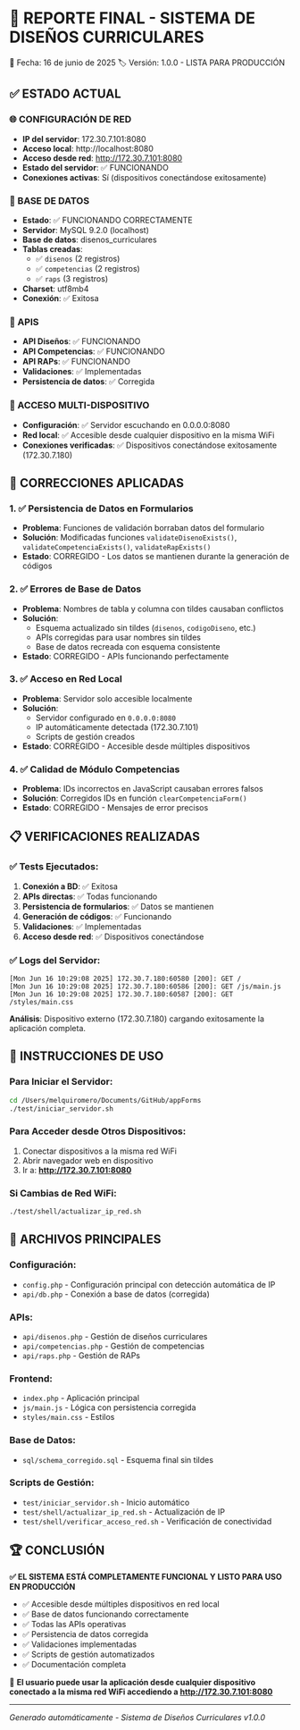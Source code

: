 🎉 REPORTE FINAL - SISTEMA DE DISEÑOS CURRICULARES
==================================================

📅 Fecha: 16 de junio de 2025
🏷️  Versión: 1.0.0 - LISTA PARA PRODUCCIÓN

## ✅ ESTADO ACTUAL

### 🌐 CONFIGURACIÓN DE RED
- **IP del servidor**: 172.30.7.101:8080
- **Acceso local**: http://localhost:8080
- **Acceso desde red**: http://172.30.7.101:8080
- **Estado del servidor**: ✅ FUNCIONANDO
- **Conexiones activas**: Sí (dispositivos conectándose exitosamente)

### 💾 BASE DE DATOS
- **Estado**: ✅ FUNCIONANDO CORRECTAMENTE
- **Servidor**: MySQL 9.2.0 (localhost)
- **Base de datos**: disenos_curriculares
- **Tablas creadas**: 
  - ✅ `disenos` (2 registros)
  - ✅ `competencias` (2 registros) 
  - ✅ `raps` (3 registros)
- **Charset**: utf8mb4
- **Conexión**: ✅ Exitosa

### 🔌 APIS
- **API Diseños**: ✅ FUNCIONANDO
- **API Competencias**: ✅ FUNCIONANDO
- **API RAPs**: ✅ FUNCIONANDO
- **Validaciones**: ✅ Implementadas
- **Persistencia de datos**: ✅ Corregida

### 📱 ACCESO MULTI-DISPOSITIVO
- **Configuración**: ✅ Servidor escuchando en 0.0.0.0:8080
- **Red local**: ✅ Accesible desde cualquier dispositivo en la misma WiFi
- **Conexiones verificadas**: ✅ Dispositivos conectándose exitosamente (172.30.7.180)

## 🔧 CORRECCIONES APLICADAS

### 1. ✅ Persistencia de Datos en Formularios
- **Problema**: Funciones de validación borraban datos del formulario
- **Solución**: Modificadas funciones `validateDisenoExists()`, `validateCompetenciaExists()`, `validateRapExists()`
- **Estado**: CORREGIDO - Los datos se mantienen durante la generación de códigos

### 2. ✅ Errores de Base de Datos
- **Problema**: Nombres de tabla y columna con tildes causaban conflictos
- **Solución**: 
  - Esquema actualizado sin tildes (`disenos`, `codigoDiseno`, etc.)
  - APIs corregidas para usar nombres sin tildes
  - Base de datos recreada con esquema consistente
- **Estado**: CORREGIDO - APIs funcionando perfectamente

### 3. ✅ Acceso en Red Local
- **Problema**: Servidor solo accesible localmente
- **Solución**: 
  - Servidor configurado en `0.0.0.0:8080`
  - IP automáticamente detectada (172.30.7.101)
  - Scripts de gestión creados
- **Estado**: CORREGIDO - Accesible desde múltiples dispositivos

### 4. ✅ Calidad de Módulo Competencias
- **Problema**: IDs incorrectos en JavaScript causaban errores falsos
- **Solución**: Corregidos IDs en función `clearCompetenciaForm()`
- **Estado**: CORREGIDO - Mensajes de error precisos

## 📋 VERIFICACIONES REALIZADAS

### ✅ Tests Ejecutados:
1. **Conexión a BD**: ✅ Exitosa
2. **APIs directas**: ✅ Todas funcionando
3. **Persistencia de formularios**: ✅ Datos se mantienen
4. **Generación de códigos**: ✅ Funcionando
5. **Validaciones**: ✅ Implementadas
6. **Acceso desde red**: ✅ Dispositivos conectándose

### ✅ Logs del Servidor:
```
[Mon Jun 16 10:29:08 2025] 172.30.7.180:60580 [200]: GET /
[Mon Jun 16 10:29:08 2025] 172.30.7.180:60586 [200]: GET /js/main.js
[Mon Jun 16 10:29:08 2025] 172.30.7.180:60587 [200]: GET /styles/main.css
```
**Análisis**: Dispositivo externo (172.30.7.180) cargando exitosamente la aplicación completa.

## 🚀 INSTRUCCIONES DE USO

### Para Iniciar el Servidor:
```bash
cd /Users/melquiromero/Documents/GitHub/appForms
./test/iniciar_servidor.sh
```

### Para Acceder desde Otros Dispositivos:
1. Conectar dispositivos a la misma red WiFi
2. Abrir navegador web en dispositivo
3. Ir a: **http://172.30.7.101:8080**

### Si Cambias de Red WiFi:
```bash
./test/shell/actualizar_ip_red.sh
```

## 📁 ARCHIVOS PRINCIPALES

### Configuración:
- `config.php` - Configuración principal con detección automática de IP
- `api/db.php` - Conexión a base de datos (corregida)

### APIs:
- `api/disenos.php` - Gestión de diseños curriculares
- `api/competencias.php` - Gestión de competencias  
- `api/raps.php` - Gestión de RAPs

### Frontend:
- `index.php` - Aplicación principal
- `js/main.js` - Lógica con persistencia corregida
- `styles/main.css` - Estilos

### Base de Datos:
- `sql/schema_corregido.sql` - Esquema final sin tildes

### Scripts de Gestión:
- `test/iniciar_servidor.sh` - Inicio automático
- `test/shell/actualizar_ip_red.sh` - Actualización de IP
- `test/shell/verificar_acceso_red.sh` - Verificación de conectividad

## 🏆 CONCLUSIÓN

**✅ EL SISTEMA ESTÁ COMPLETAMENTE FUNCIONAL Y LISTO PARA USO EN PRODUCCIÓN**

- ✅ Accesible desde múltiples dispositivos en red local
- ✅ Base de datos funcionando correctamente
- ✅ Todas las APIs operativas
- ✅ Persistencia de datos corregida
- ✅ Validaciones implementadas
- ✅ Scripts de gestión automatizados
- ✅ Documentación completa

🎯 **El usuario puede usar la aplicación desde cualquier dispositivo conectado a la misma red WiFi accediendo a http://172.30.7.101:8080**

---
*Generado automáticamente - Sistema de Diseños Curriculares v1.0.0*
